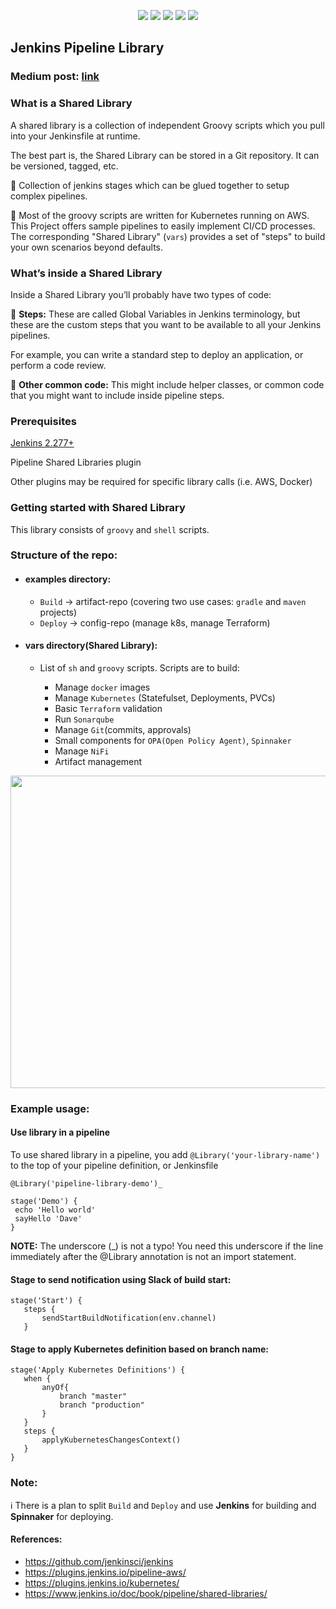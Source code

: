 <p align="center">
    <a href="https://www.apache.org/licenses/LICENSE-2.0" alt="license">
        <img src="https://img.shields.io/github/license/tomarv2/jenkins-pipeline-library" /></a>
    <a href="https://github.com/tomarv2/jenkins-pipeline-library/tags" alt="GitHub tag">
        <img src="https://img.shields.io/github/v/tag/tomarv2/jenkins-pipeline-library" /></a>
    <a href="https://stackoverflow.com/users/6679867/tomarv2" alt="Stack Exchange reputation">
        <img src="https://img.shields.io/stackexchange/stackoverflow/r/6679867"></a>
    <a href="https://discord.gg/XH975bzN" alt="chat on Discord">
        <img src="https://img.shields.io/discord/813961944443912223?logo=discord"></a>
    <a href="https://twitter.com/intent/follow?screen_name=varuntomar2019" alt="follow on Twitter">
        <img src="https://img.shields.io/twitter/follow/varuntomar2019?style=social&logo=twitter"></a>
</p>

## Jenkins Pipeline Library

### Medium post: [link](https://medium.com/tomarv2/jenkins-shared-libraries-ab64f7acac68)

### What is a Shared Library

A shared library is a collection of independent Groovy scripts which you pull into your Jenkinsfile at runtime.

The best part is, the Shared Library can be stored  in a Git repository. It can be versioned, tagged, etc.

:wave: Collection of jenkins stages which can be glued together to setup complex pipelines.

:wave: Most of the groovy scripts are written for Kubernetes running on AWS.  This Project offers sample pipelines to easily implement CI/CD processes. The corresponding "Shared Library" (`vars`) provides a set of "steps" to build your own scenarios beyond defaults.

### What’s inside a Shared Library

Inside a Shared Library you’ll probably have two types of code:

:wave: **Steps:** These are called Global Variables in Jenkins terminology, but these are the custom steps that you want to be available to all your Jenkins pipelines.

For example, you can write a standard step to deploy an application, or perform a code review.

:wave: **Other common code:** This might include helper classes, or common code that you might want to include inside pipeline steps.

### Prerequisites

[Jenkins 2.277+](https://hub.docker.com/r/jenkins/jenkins/tags/?page=1&ordering=last_updated)

Pipeline Shared Libraries plugin

Other plugins may be required for specific library calls (i.e. AWS, Docker)

### Getting started with Shared Library

This library consists of `groovy` and `shell` scripts. 

### Structure of the repo:

 - #### examples directory:
    - `Build` -> artifact-repo (covering two use cases: `gradle` and `maven` projects)
    - `Deploy` -> config-repo (manage k8s, manage Terraform)
 
- #### vars directory(Shared Library):
    - List of `sh` and `groovy` scripts. Scripts are to build:
         
       - Manage `docker` images
       - Manage `Kubernetes` (Statefulset, Deployments, PVCs)
       - Basic `Terraform` validation
       - Run `Sonarqube`
       - Manage `Git`(commits, approvals)
       - Small components for `OPA(Open Policy Agent)`, `Spinnaker`
       - Manage `NiFi`
       - Artifact management
   

<p align="center">
  <img width="900" height="500" src="https://files.gitter.im/tomarv2/oy6L/Screen-Shot-2020-04-09-at-9.08.16-PM.png">
</p>

### Example usage:

#### Use library in a pipeline

To use shared library in a pipeline, you add `@Library('your-library-name')` to the top of your pipeline definition, or Jenkinsfile

```
@Library('pipeline-library-demo')_

stage('Demo') {
 echo 'Hello world'
 sayHello 'Dave'
}
```

**NOTE:** The underscore (_) is not a typo! You need this underscore if the line immediately after the @Library annotation is not an import statement.

#### Stage to send notification using Slack of build start:
```
stage('Start') {
   steps {
       sendStartBuildNotification(env.channel)
   }
```

#### Stage to apply Kubernetes definition based on branch name:
```
stage('Apply Kubernetes Definitions') {
   when {
       anyOf{
           branch "master"
           branch "production"
       }  
   }
   steps {
       applyKubernetesChangesContext()
   }
}

```

### Note:

:information_source: There is a plan to split `Build` and `Deploy` and use **Jenkins** for building and **Spinnaker** for deploying.

#### References:

- https://github.com/jenkinsci/jenkins
- https://plugins.jenkins.io/pipeline-aws/
- https://plugins.jenkins.io/kubernetes/
- https://www.jenkins.io/doc/book/pipeline/shared-libraries/




